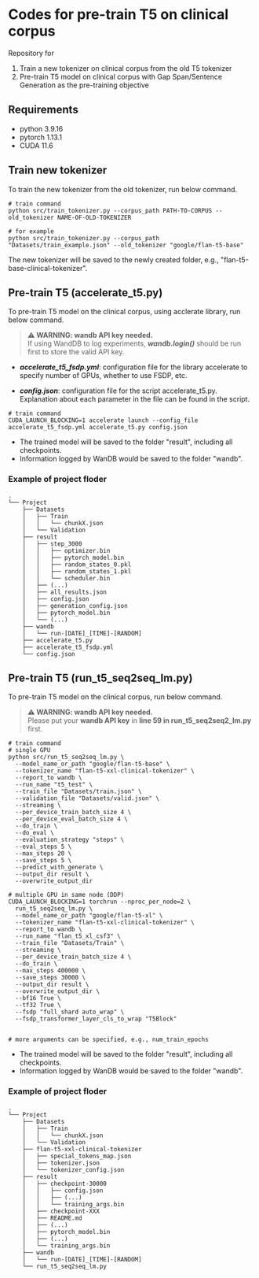 # Codes for pre-train T5 on clinical corpus
Repository for
1. Train a new tokenizer on clinical corpus from the old T5 tokenizer
2. Pre-train T5 model on clinical corpus with Gap Span/Sentence Generation as the pre-training objective


## Requirements
- python 3.9.16
- pytorch 1.13.1
- CUDA 11.6


## Train new tokenizer
To train the new tokenizer from the old tokenizer, run below command.

```
# train command
python src/train_tokenizer.py --corpus_path PATH-TO-CORPUS --old_tokenizer NAME-OF-OLD-TOKENIZER

# for example
python src/train_tokenizer.py --corpus_path "Datasets/train_example.json" --old_tokenizer "google/flan-t5-base"
```
The new tokenizer will be saved to the newly created folder, e.g., "flan-t5-base-clinical-tokenizer". 


## Pre-train T5 (accelerate_t5.py)
To pre-train T5 model on the clinical corpus, using acclerate library, run below command.
> **⚠ WARNING: wandb API key needed.**  
> If using WandDB to log experiments, ***wandb.login()*** should be run first to store the valid API key.

- ***accelerate_t5_fsdp.yml***: configuration file for the library accelerate to specify number of GPUs, whether to use FSDP, etc.

- ***config.json***: configuration file for the script accelerate_t5.py. Explanation about each parameter in the file can be found in the script.

```
# train command
CUDA_LAUNCH_BLOCKING=1 accelerate launch --config_file accelerate_t5_fsdp.yml accelerate_t5.py config.json
```
- The trained model will be saved to the folder "result", including all checkpoints.
- Information logged by WanDB would be saved to the folder "wandb".

### Example of project floder
```
.
└── Project
    ├── Datasets
    │   ├── Train
    │   │   └── chunkX.json
    │   └── Validation
    ├── result
    │   ├── step_3000
    │   │   ├── optimizer.bin
    │   │   ├── pytorch_model.bin
    │   │   ├── random_states_0.pkl
    │   │   ├── random_states_1.pkl
    │   │   └── scheduler.bin
    │   ├── (...)
    │   ├── all_results.json
    │   ├── config.json
    │   ├── generation_config.json
    │   ├── pytorch_model.bin
    │   └── (...)
    ├── wandb
    │   └── run-[DATE]_[TIME]-[RANDOM]
    ├── accelerate_t5.py
    ├── accelerate_t5_fsdp.yml
    └── config.json
```

## Pre-train T5 (run_t5_seq2seq_lm.py)
To pre-train T5 model on the clinical corpus, run below command.
> **⚠ WARNING: wandb API key needed.**  
> Please put your **wandb API key** in **line 59 in run_t5_seq2seq2_lm.py** first.

```
# train command 
# single GPU
python src/run_t5_seq2seq_lm.py \
  --model_name_or_path "google/flan-t5-base" \
  --tokenizer_name "flan-t5-xxl-clinical-tokenizer" \
  --report_to wandb \
  --run_name "t5_test" \
  --train_file "Datasets/train.json" \
  --validation_file "Datasets/valid.json" \
  --streaming \
  --per_device_train_batch_size 4 \
  --per_device_eval_batch_size 4 \
  --do_train \
  --do_eval \
  --evaluation_strategy "steps" \
  --eval_steps 5 \
  --max_steps 20 \
  --save_steps 5 \
  --predict_with_generate \
  --output_dir result \
  --overwrite_output_dir

# multiple GPU in same node (DDP)
CUDA_LAUNCH_BLOCKING=1 torchrun --nproc_per_node=2 \
  run_t5_seq2seq_lm.py \
  --model_name_or_path "google/flan-t5-xl" \
  --tokenizer_name "flan-t5-xxl-clinical-tokenizer" \
  --report_to wandb \
  --run_name "flan_t5_xl_csf3" \
  --train_file "Datasets/Train" \
  --streaming \
  --per_device_train_batch_size 4 \
  --do_train \
  --max_steps 400000 \
  --save_steps 30000 \
  --output_dir result \
  --overwrite_output_dir \
  --bf16 True \
  --tf32 True \
  --fsdp "full_shard auto_wrap" \
  --fsdp_transformer_layer_cls_to_wrap "T5Block"


# more arguments can be specified, e.g., num_train_epochs
```
- The trained model will be saved to the folder "result", including all checkpoints.
- Information logged by WanDB would be saved to the folder "wandb".

### Example of project floder
```
.
└── Project
    ├── Datasets
    │   ├── Train
    │   │   └── chunkX.json
    │   └── Validation
    ├── flan-t5-xxl-clinical-tokenizer
    │   ├── special_tokens_map.json
    │   ├── tokenizer.json
    │   └── tokenizer_config.json
    ├── result
    │   ├── checkpoint-30000
    │   │   ├── config.json
    │   │   ├── (...)
    │   │   └── training_args.bin
    │   ├── checkpoint-XXX
    │   ├── README.md
    │   ├── (...)
    │   ├── pytorch_model.bin
    │   ├── (...)
    │   └── training_args.bin
    ├── wandb
    │   └── run-[DATE]_[TIME]-[RANDOM]
    └── run_t5_seq2seq_lm.py
```
